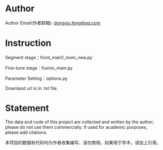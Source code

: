 # Author
Author Email(作者邮箱): dongxiu.feng@qq.com

# Instruction
Segment stage：front_main1_mem_new.py

Fine-tune stage：fusion_main.py

Parameter Setting：options.py

Downlaod url is in .txt file.

# Statement
The data and code of this project are collected and written by the author, please do not use them commercially. If used for academic purposes, please add citations.

本项目的数据和代码均为作者收集编写，请勿商用。如果用于学术，请加上引用。
